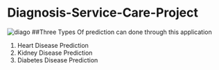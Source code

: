# Diagnosis-Service-Care-Project
![diago](https://github.com/rkgupta7463/Diagnosis-Service-Care-Project/assets/96177171/607c1477-5049-48b0-87bd-4c1850b2641c)
##Three Types Of prediction can done through this application
1. Heart Disease Prediction
2. Kidney Disease Prediction
3. Diabetes Disease Prediction
